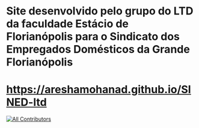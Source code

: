 # Site desenvolvido pelo grupo do LTD da faculdade Estácio de Florianópolis para o Sindicato dos Empregados Domésticos da Grande Florianópolis 
<!-- ALL-CONTRIBUTORS-BADGE:START - Do not remove or modify this section -->
   # https://areshamohanad.github.io/SINED-ltd 
   [![All Contributors](https://img.shields.io/badge/all_contributors-16-orange.svg?style=flat-square)](#contributors-)



 
